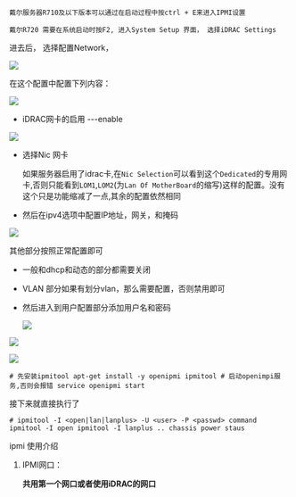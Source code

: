 ```
戴尔服务器R710及以下版本可以通过在启动过程中按ctrl + E来进入IPMI设置

戴尔R720 需要在系统启动时按F2, 进入System Setup 界面， 选择iDRAC Settings
```

进去后， 选择配置Network， 

![](C:\Users\qc.wu\Pictures\idrac-config.png)

在这个配置中配置下列内容：

![](C:\Users\qc.wu\Pictures\choose_network.png)

-  iDRAC网卡的启用    ---enable

![](C:\Users\qc.wu\Pictures\enable_idrc.png)

- 选择Nic 网卡

  如果服务器启用了idrac卡,在`Nic Selection`可以看到这个`Dedicated`的专用网卡,否则只能看到`LOM1`,`LOM2`(为`Lan Of MotherBoard`的缩写)这样的配置。没有这个只是功能缩减了一点,其余的配置依然相同

- 然后在ipv4选项中配置IP地址，网关，和掩码

![](C:\Users\qc.wu\Pictures\set_idrac_ip.png)

其他部分按照正常配置即可

- 一般和dhcp和动态的部分都需要关闭

- VLAN 部分如果有划分vlan，那么需要配置，否则禁用即可

- 然后进入到用户配置部分添加用户名和密码

  ![](C:\Users\qc.wu\Pictures\user_confuguration.png)

![](C:\Users\qc.wu\Pictures\set_user_passwd.png)



![](C:\Users\qc.wu\Pictures\set_user_passwd.png)

```
# 先安装ipmitool apt-get install -y openipmi ipmitool # 启动openimpi服务,否则会报错 service openipmi start
```

接下来就直接执行了

```
# ipmitool -I <open|lan|lanplus> -U <user> -P <passwd> command ipmitool -I open ipmitool -I lanplus .. chassis power staus
```









ipmi  使用介绍

1. IPMI网口： 

   **共用第一个网口或者使用iDRAC的网口**


